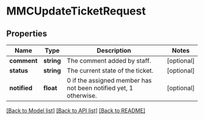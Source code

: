 # MMCUpdateTicketRequest

## Properties
Name | Type | Description | Notes
------------ | ------------- | ------------- | -------------
**comment** | **string** | The comment added by staff. | [optional] 
**status** | **string** | The current state of the ticket. | [optional] 
**notified** | **float** | 0 if the assigned member has not been notified yet, 1 otherwise. | [optional] 

[[Back to Model list]](../README.md#documentation-for-models) [[Back to API list]](../README.md#documentation-for-api-endpoints) [[Back to README]](../README.md)


